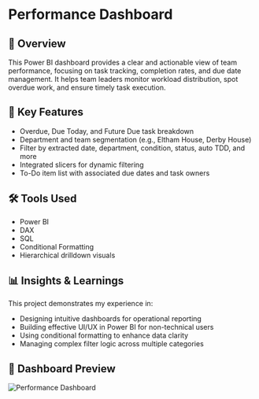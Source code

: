 # Performance Dashboard

## 📌 Overview
This Power BI dashboard provides a clear and actionable view of team performance, focusing on task tracking, completion rates, and due date management. It helps team leaders monitor workload distribution, spot overdue work, and ensure timely task execution.

## 🎯 Key Features
- Overdue, Due Today, and Future Due task breakdown
- Department and team segmentation (e.g., Eltham House, Derby House)
- Filter by extracted date, department, condition, status, auto TDD, and more
- Integrated slicers for dynamic filtering
- To-Do item list with associated due dates and task owners

## 🛠️ Tools Used
- Power BI
- DAX
- SQL
- Conditional Formatting
- Hierarchical drilldown visuals

## 📊 Insights & Learnings
This project demonstrates my experience in:
- Designing intuitive dashboards for operational reporting
- Building effective UI/UX in Power BI for non-technical users
- Using conditional formatting to enhance data clarity
- Managing complex filter logic across multiple categories

## 📸 Dashboard Preview
![Performance Dashboard](WC.png)


